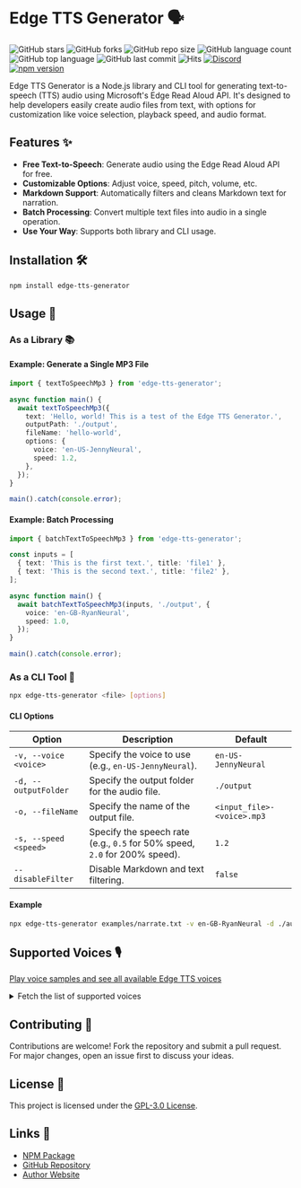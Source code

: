 # Edge TTS Generator 🗣️

![GitHub stars](https://img.shields.io/github/stars/travisvn/edge-tts-generator?style=social)
![GitHub forks](https://img.shields.io/github/forks/travisvn/edge-tts-generator?style=social)
![GitHub repo size](https://img.shields.io/github/repo-size/travisvn/edge-tts-generator)
![GitHub language count](https://img.shields.io/github/languages/count/travisvn/edge-tts-generator)
![GitHub top language](https://img.shields.io/github/languages/top/travisvn/edge-tts-generator)
![GitHub last commit](https://img.shields.io/github/last-commit/travisvn/edge-tts-generator?color=red)
![Hits](https://hits.seeyoufarm.com/api/count/incr/badge.svg?url=https%3A%2F%2Fgithub.com%2Ftravisvn%2Fedge-tts-generator&count_bg=%2379C83D&title_bg=%23555555&icon=&icon_color=%23E7E7E7&title=hits&edge_flat=false)
[![Discord](https://img.shields.io/badge/Discord-Voice_AI_%26_TTS_Tools-blue?logo=discord&logoColor=white)](https://discord.gg/GkFbBCBqJ6)
[![npm version](https://badge.fury.io/js/edge-tts-generator.svg)](https://www.npmjs.com/package/edge-tts-generator)  


Edge TTS Generator is a Node.js library and CLI tool for generating text-to-speech (TTS) audio using Microsoft's Edge Read Aloud API. It's designed to help developers easily create audio files from text, with options for customization like voice selection, playback speed, and audio format.

## Features ✨

- **Free Text-to-Speech**: Generate audio using the Edge Read Aloud API for free.
- **Customizable Options**: Adjust voice, speed, pitch, volume, etc.
- **Markdown Support**: Automatically filters and cleans Markdown text for narration.
- **Batch Processing**: Convert multiple text files into audio in a single operation.
- **Use Your Way**: Supports both library and CLI usage.

## Installation 🛠️

```bash
npm install edge-tts-generator
```

## Usage 🚀

### As a Library 📚

#### Example: Generate a Single MP3 File

```typescript
import { textToSpeechMp3 } from 'edge-tts-generator';

async function main() {
  await textToSpeechMp3({
    text: 'Hello, world! This is a test of the Edge TTS Generator.',
    outputPath: './output',
    fileName: 'hello-world',
    options: {
      voice: 'en-US-JennyNeural',
      speed: 1.2,
    },
  });
}

main().catch(console.error);
```

#### Example: Batch Processing

```typescript
import { batchTextToSpeechMp3 } from 'edge-tts-generator';

const inputs = [
  { text: 'This is the first text.', title: 'file1' },
  { text: 'This is the second text.', title: 'file2' },
];

async function main() {
  await batchTextToSpeechMp3(inputs, './output', {
    voice: 'en-GB-RyanNeural',
    speed: 1.0,
  });
}

main().catch(console.error);
```

### As a CLI Tool 🔧

```bash
npx edge-tts-generator <file> [options]
```

#### CLI Options

| Option                | Description                                                                | Default                    |
| --------------------- | -------------------------------------------------------------------------- | -------------------------- |
| `-v, --voice <voice>` | Specify the voice to use (e.g., `en-US-JennyNeural`).                      | `en-US-JennyNeural`        |
| `-d, --outputFolder`  | Specify the output folder for the audio file.                              | `./output`                 |
| `-o, --fileName`      | Specify the name of the output file.                                       | `<input_file>-<voice>.mp3` |
| `-s, --speed <speed>` | Specify the speech rate (e.g., `0.5` for 50% speed, `2.0` for 200% speed). | `1.2`                      |
| `--disableFilter`     | Disable Markdown and text filtering.                                       | `false`                    |

#### Example

```bash
npx edge-tts-generator examples/narrate.txt -v en-GB-RyanNeural -d ./audio -s 1.2
```

## Supported Voices 🎙️

[Play voice samples and see all available Edge TTS voices](https://tts.travisvn.com/)

<details>
  <summary>Fetch the list of supported voices</summary>

```typescript
import { EdgeTTSClient } from 'edge-tts-generator';

async function fetchVoices() {
  const client = new EdgeTTSClient();
  const voices = await client.getVoices();
  console.log(voices);
}

fetchVoices().catch(console.error);
```
</details>

## Contributing 🤝

Contributions are welcome! Fork the repository and submit a pull request. For major changes, open an issue first to discuss your ideas.

## License 📜

This project is licensed under the [GPL-3.0 License](https://www.gnu.org/licenses/gpl-3.0).

## Links 🔗

- [NPM Package](https://www.npmjs.com/package/edge-tts-generator)
- [GitHub Repository](https://github.com/travisvn/edge-tts-generator)
- [Author Website](https://travis.engineer)
